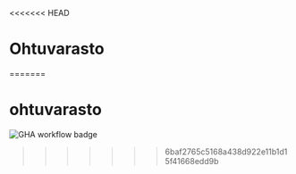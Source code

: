 <<<<<<< HEAD
# Ohtuvarasto
=======
# ohtuvarasto

![GHA workflow badge](https://github.com/mluukkai/ohtuvarasto/workflows/CI/badge.svg)
>>>>>>> 6baf2765c5168a438d922e11b1d15f41668edd9b
